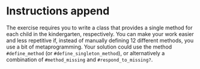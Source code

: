 # Instructions append

The exercise requires you to write a class that provides a single method for each child in the kindergarten, respectively.
You can make your work easier and less repetitive if, instead of manually defining 12 different methods, you use a bit of metaprogramming.
Your solution could use the method `#define_method` (or `#define_singleton_method`), or alternatively a combination of `#method_missing` and `#respond_to_missing?`.
